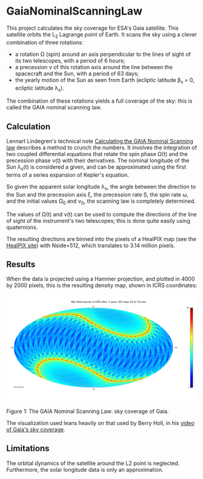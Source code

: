 # GaiaNominalScanningLaw

This project calculates the sky coverage for ESA's Gaia satellite. This satellite orbits the L<sub>2</sub> Lagrange point of Earth. 
It scans the sky using a clever combination of three rotations:
- a rotation Ω (spin) around an axis perpendicular to the lines of sight of its two telescopes, with a period of 6 hours;
- a precession ν of this rotation axis around the line between the spacecraft and the Sun, with a period of 63 days;
- the yearly motion of the Sun as seen from Earth (ecliptic latitude β<sub>s</sub> = 0, ecliptic latitude λ<sub>s</sub>).

The combination of these rotations yields a full coverage of the sky: this is called the GAIA nominal scanning law.

## Calculation
Lennart Lindegren's technical note
[Calculating the GAIA Nominal Scanning law](http://www.astro.lu.se/~lennart/Astrometry/TN/Gaia-LL-035-20010219-Calculating-the-GAIA-Nominal-Scanning-Law.pdf)
describes a method to crunch the numbers. It involves the integration of two coupled differential equations that relate
the spin phase Ω(t) and the precession phase ν(t) with their derivatives. The nominal longitude of the Sun λ<sub>s</sub>(t)
is considered a given, and can be approximated using the first terms of a series expansion of Kepler's equation.

So given the apparent solar longitude λ<sub>s</sub>, the angle between the direction to the Sun and the precession axis ξ,
the precession rate S, the spin rate ω, and the initial values Ω<sub>0</sub> and ν<sub>0</sub>, the scanning law is completely
determined.

The values of Ω(t) and ν(t) can be used to compute the directions of the line of sight of the instrument's two telescopes; 
this is done quite easily using quaternions.

The resulting directions are binned into the pixels of a HealPIX map  (see the [HealPIX site](http://healpix.sourceforge.net))
with Nside=512, which translates to 3.14 million pixels.


## Results
When the data is projected using a Hammer projection, and plotted in 4000 by 2000 pixels, this is
the resulting density map, shown in ICRS coordinates:

![GAIA Nominal Scanning Law: sky coverage of Gaia](gaia_nsl_density.png?raw=true "The GAIA Nominal Scanning Law: sky coverage of Gaia")

Figure 1: The GAIA Nominal Scanning Law: sky coverage of Gaia.

The visualization used leans heavily on that used by Berry Holl, in his [video of Gaia's sky coverage](https://youtu.be/lRhe2grA9wE).

## Limitations

The orbital dynamics of the satellite around the L2 point is neglected. Furthermore, the solar longitude data is only an
approximation.